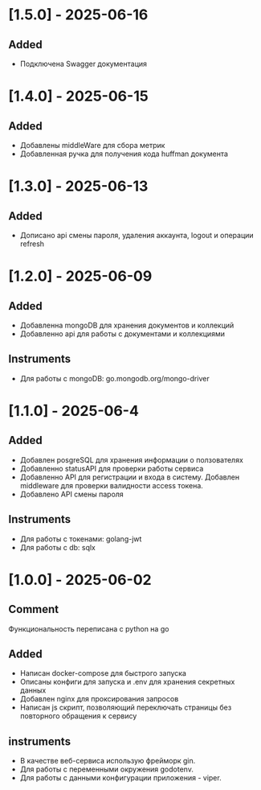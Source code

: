 # [1.5.0] - 2025-06-16
## Added
- Подключена Swagger документация


# [1.4.0] - 2025-06-15
## Added
- Добавлены middleWare для сбора метрик
- Добавленная ручка для получения кода huffman документа


# [1.3.0] - 2025-06-13
## Added
- Дописано api смены пароля, удаления аккаунта, logout и операции refresh



# [1.2.0] - 2025-06-09
## Added
- Добавленна mongoDB для хранения документов и коллекций
- Добавленно api для работы с документами и коллекциями
## Instruments
- Для работы с mongoDB: go.mongodb.org/mongo-driver


# [1.1.0] - 2025-06-4
## Added
- Добавлен posgreSQL для хранения информации о ползователях
- Добавленно statusAPI для проверки работы сервиса
- Добавленно API для регистрации и входа в систему. Добавлен middleware для проверки валидности access токена.
- Добавлено API смены пароля

## Instruments
- Для работы с токенами: golang-jwt
- Для работы с db: sqlx


# [1.0.0] - 2025-06-02
## Comment
Функциональность переписана с python на go
## Added
- Написан docker-compose для быстрого запуска
- Описаны конфиги для запуска и .env для хранения секретных данных
- Добавлен nginx для проксирования запросов
- Написан js скрипт, позволяющий переключать страницы без повторного обращения к сервису
## instruments
- В качестве веб-сервиса использую фрейморк gin.
- Для работы с переменными окружения godotenv.
- Для работы с данными конфигурации приложения - viper.



